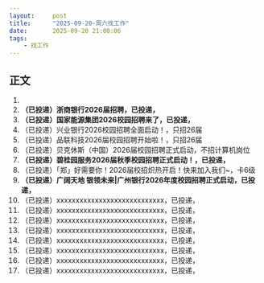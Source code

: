 ```yaml
---
layout:     post
title:      "2025-09-20-周六找工作"
date:       2025-09-20 21:00:06
tags:
    - 找工作
---
```







## 正文

1. 
1. **（已投递）浙商银行2026届招聘，已投递，**
1. **（已投递）国家能源集团2026校园招聘来了，已投递，**
1. （已投递）兴业银行2026校园招聘全面启动！，只招26届
1. （已投递）品联科技2026届校园招聘开始啦！，只招26届
1. （已投递）贝克休斯（中国）2026届校园招聘正式启动，不招计算机岗位
1. **（已投递）碧桂园服务2026届秋季校园招聘正式启动！，已投递，**
1. （已投递）「郑」好需要你！2026届校招炽热开启！快来加入我们~，卡6级
1. **（已投递）广阔天地 银领未来|广州银行2026年度校园招聘正式启动，已投递，**
1. （已投递）xxxxxxxxxxxxxxxxxxxxxxxxxxxx，已投递，
1. （已投递）xxxxxxxxxxxxxxxxxxxxxxxxxxxx，已投递，
1. （已投递）xxxxxxxxxxxxxxxxxxxxxxxxxxxx，已投递，
1. （已投递）xxxxxxxxxxxxxxxxxxxxxxxxxxxx，已投递，
1. （已投递）xxxxxxxxxxxxxxxxxxxxxxxxxxxx，已投递，
1. （已投递）xxxxxxxxxxxxxxxxxxxxxxxxxxxx，已投递，
1. （已投递）xxxxxxxxxxxxxxxxxxxxxxxxxxxx，已投递，
1. （已投递）xxxxxxxxxxxxxxxxxxxxxxxxxxxx，已投递，















